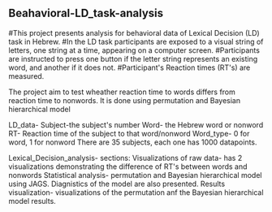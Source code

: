 ## Beahavioral-LD_task-analysis

#This project presents analysis for behavioral data of Lexical Decision (LD) task in Hebrew.
#In the LD task participants are exposed to a visual string of letters, one string at a time, appearing on a computer screen.
#Participants are instructed to press one button if the letter string represents an existing word, and another if it does not.
#Participant's Reaction times (RT's) are measured.

The project aim to test wheather reaction time to words differs from reaction time to nonwords. It is done using permutation and Bayesian hierarchical model 

LD_data-
  Subject-the subject's number
  Word- the Hebrew word or nonword
  RT- Reaction time of the subject to that word/nonword
  Word_type- 0 for word, 1 for nonword
There are 35 subjects, each one has 1000 datapoints.

Lexical_Decision_analysis- 
  sections:
    Visualizations of raw data- has 2 visualizations demonstrating the difference of RT's between words and nonwords
    Statistical analysis- permutation and Bayesian hierarchical model using JAGS. Diagnistics of the model are also presented.
    Results visualization- visualizations of the permutation anf the Bayesian hierarchical model results.
    
